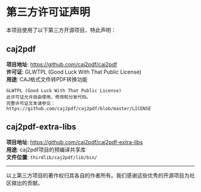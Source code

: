 # 第三方许可证声明

本项目使用了以下第三方开源项目，特此声明：

## caj2pdf

**项目地址**: https://github.com/caj2pdf/caj2pdf  
**许可证**: GLWTPL (Good Luck With That Public License)  
**用途**: CAJ格式文件转PDF转换功能  

```
GLWTPL (Good Luck With That Public License)
此许可证允许自由使用、修改和分发代码。
完整许可证文本请参见：https://github.com/caj2pdf/caj2pdf/blob/master/LICENSE
```

## caj2pdf-extra-libs

**项目地址**: https://github.com/caj2pdf/caj2pdf-extra-libs  
**用途**: caj2pdf项目的预编译共享库  
**文件位置**: `thirdlib/caj2pdf/lib/bin/`  

---

以上第三方项目的著作权归其各自的作者所有。我们感谢这些优秀的开源项目为社区做出的贡献。 